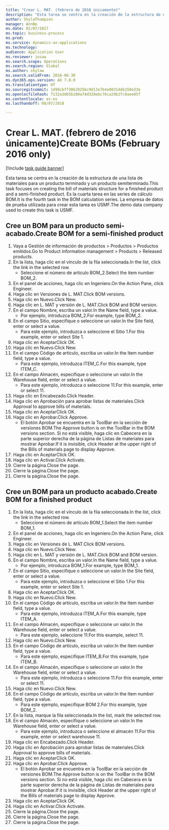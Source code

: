 ```yaml
--- 
title: "Crear L. MAT. (febrero de 2016 únicamente)"
description: "Esta tarea se centra en la creación de la estructura de una lista de materiales para un producto terminado y un producto semiterminado."
author: ShylaThompson
manager: AnnBe
ms.date: 02/07/2017
ms.topic: business-process
ms.prod: 
ms.service: dynamics-ax-applications
ms.technology: 
audience: Application User
ms.reviewer: josaw
ms.search.scope: Operations
ms.search.region: Global
ms.author: shylaw
ms.search.validFrom: 2016-06-30
ms.dyn365.ops.version: AX 7.0.0
ms.translationtype: HT
ms.sourcegitcommit: 1d98cbff30620256c9d13e7b4a90314db150e33e
ms.openlocfilehash: f132a3865b180a74d328ebc76ca29b2fc8aee85f
ms.contentlocale: es-es
ms.lasthandoff: 08/07/2018

---
```

# <a name="create-boms-february-2016-only"></a><span data-ttu-id="f065c-103">Crear L. MAT. (febrero de 2016 únicamente)</span><span class="sxs-lookup"><span data-stu-id="f065c-103">Create BOMs (February 2016 only)</span></span>

[!include [task guide banner](../../includes/task-guide-banner.md)]

<span data-ttu-id="f065c-104">Esta tarea se centra en la creación de la estructura de una lista de materiales para un producto terminado y un producto semiterminado.</span><span class="sxs-lookup"><span data-stu-id="f065c-104">This task focuses on creating the bill of materials structure for a finished product and a semi-finished product.</span></span> <span data-ttu-id="f065c-105">Es la cuarta tarea en las series de cálculo BOM.</span><span class="sxs-lookup"><span data-stu-id="f065c-105">It is the fourth task in the BOM calculation series.</span></span> <span data-ttu-id="f065c-106">La empresa de datos de prueba utilizada para crear esta tarea es USMF.</span><span class="sxs-lookup"><span data-stu-id="f065c-106">The demo data company used to create this task is USMF.</span></span>


## <a name="create-bom-for-a-semi-finished-product"></a><span data-ttu-id="f065c-107">Cree un BOM para un producto semi-acabado.</span><span class="sxs-lookup"><span data-stu-id="f065c-107">Create BOM for a semi-finished product</span></span>
1. <span data-ttu-id="f065c-108">Vaya a Gestión de información de productos > Productos > Productos emitidos.</span><span class="sxs-lookup"><span data-stu-id="f065c-108">Go to Product information management > Products > Released products.</span></span>
2. <span data-ttu-id="f065c-109">En la lista, haga clic en el vínculo de la fila seleccionada.</span><span class="sxs-lookup"><span data-stu-id="f065c-109">In the list, click the link in the selected row.</span></span>
    * <span data-ttu-id="f065c-110">Seleccione el número de artículo BOM_2.</span><span class="sxs-lookup"><span data-stu-id="f065c-110">Select the item number BOM_2.</span></span>  
3. <span data-ttu-id="f065c-111">En el panel de acciones, haga clic en Ingeniero.</span><span class="sxs-lookup"><span data-stu-id="f065c-111">On the Action Pane, click Engineer.</span></span>
4. <span data-ttu-id="f065c-112">Haga clic en Versiones de L. MAT.</span><span class="sxs-lookup"><span data-stu-id="f065c-112">Click BOM versions.</span></span>
5. <span data-ttu-id="f065c-113">Haga clic en Nuevo.</span><span class="sxs-lookup"><span data-stu-id="f065c-113">Click New.</span></span>
6. <span data-ttu-id="f065c-114">Haga clic en L. MAT y versión de L. MAT.</span><span class="sxs-lookup"><span data-stu-id="f065c-114">Click BOM and BOM version.</span></span>
7. <span data-ttu-id="f065c-115">En el campo Nombre, escriba un valor.</span><span class="sxs-lookup"><span data-stu-id="f065c-115">In the Name field, type a value.</span></span>
    * <span data-ttu-id="f065c-116">Por ejemplo, introduzca BOM_2.</span><span class="sxs-lookup"><span data-stu-id="f065c-116">For example, type BOM_2.</span></span>  
8. <span data-ttu-id="f065c-117">En el campo Sitio, especifique o seleccione un valor.</span><span class="sxs-lookup"><span data-stu-id="f065c-117">In the Site field, enter or select a value.</span></span>
    * <span data-ttu-id="f065c-118">Para este ejemplo, introduzca o seleccione el Sitio 1.</span><span class="sxs-lookup"><span data-stu-id="f065c-118">For this example, enter or select Site 1.</span></span>  
9. <span data-ttu-id="f065c-119">Haga clic en Aceptar</span><span class="sxs-lookup"><span data-stu-id="f065c-119">Click OK.</span></span>
10. <span data-ttu-id="f065c-120">Haga clic en Nuevo.</span><span class="sxs-lookup"><span data-stu-id="f065c-120">Click New.</span></span>
11. <span data-ttu-id="f065c-121">En el campo Código de artículo, escriba un valor.</span><span class="sxs-lookup"><span data-stu-id="f065c-121">In the Item number field, type a value.</span></span>
    * <span data-ttu-id="f065c-122">Para este ejemplo, introduzca ITEM_C.</span><span class="sxs-lookup"><span data-stu-id="f065c-122">For this example, type ITEM_C.</span></span>  
12. <span data-ttu-id="f065c-123">En el campo Almacén, especifique o seleccione un valor.</span><span class="sxs-lookup"><span data-stu-id="f065c-123">In the Warehouse field, enter or select a value.</span></span>
    * <span data-ttu-id="f065c-124">Para este ejemplo, introduzca o seleccione 11.</span><span class="sxs-lookup"><span data-stu-id="f065c-124">For this example, enter or select 11.</span></span>  
13. <span data-ttu-id="f065c-125">Haga clic en Encabezado.</span><span class="sxs-lookup"><span data-stu-id="f065c-125">Click Header.</span></span>
14. <span data-ttu-id="f065c-126">Haga clic en Aprobación para aprobar listas de materiales.</span><span class="sxs-lookup"><span data-stu-id="f065c-126">Click Approval to approve bills of materials.</span></span>
15. <span data-ttu-id="f065c-127">Haga clic en Aceptar</span><span class="sxs-lookup"><span data-stu-id="f065c-127">Click OK.</span></span>
16. <span data-ttu-id="f065c-128">Haga clic en Aprobar.</span><span class="sxs-lookup"><span data-stu-id="f065c-128">Click Approve.</span></span>
    * <span data-ttu-id="f065c-129">El botón Aprobar se encuentra en la ToolBar en la sección de versiones BOM.</span><span class="sxs-lookup"><span data-stu-id="f065c-129">The Approve button is on the ToolBar in the  BOM versions section.</span></span> <span data-ttu-id="f065c-130">Si no está visible, haga clic en Cabecera en la parte superior derecha de la página de Listas de materiales para mostrar Aprobar.</span><span class="sxs-lookup"><span data-stu-id="f065c-130">If it is invisible, click Header at the upper right of the Bills of materials page to display Approve.</span></span>  
17. <span data-ttu-id="f065c-131">Haga clic en Aceptar</span><span class="sxs-lookup"><span data-stu-id="f065c-131">Click OK.</span></span>
18. <span data-ttu-id="f065c-132">Haga clic en Activar.</span><span class="sxs-lookup"><span data-stu-id="f065c-132">Click Activate.</span></span>
19. <span data-ttu-id="f065c-133">Cierre la página.</span><span class="sxs-lookup"><span data-stu-id="f065c-133">Close the page.</span></span>
20. <span data-ttu-id="f065c-134">Cierre la página.</span><span class="sxs-lookup"><span data-stu-id="f065c-134">Close the page.</span></span>
21. <span data-ttu-id="f065c-135">Cierre la página.</span><span class="sxs-lookup"><span data-stu-id="f065c-135">Close the page.</span></span>

## <a name="create-bom-for-a-finished-product"></a><span data-ttu-id="f065c-136">Cree un BOM para un producto acabado.</span><span class="sxs-lookup"><span data-stu-id="f065c-136">Create BOM for a finished product</span></span>
1. <span data-ttu-id="f065c-137">En la lista, haga clic en el vínculo de la fila seleccionada.</span><span class="sxs-lookup"><span data-stu-id="f065c-137">In the list, click the link in the selected row.</span></span>
    * <span data-ttu-id="f065c-138">Seleccione el número de artículo BOM_1.</span><span class="sxs-lookup"><span data-stu-id="f065c-138">Select the item number BOM_1.</span></span>  
2. <span data-ttu-id="f065c-139">En el panel de acciones, haga clic en Ingeniero.</span><span class="sxs-lookup"><span data-stu-id="f065c-139">On the Action Pane, click Engineer.</span></span>
3. <span data-ttu-id="f065c-140">Haga clic en Versiones de L. MAT.</span><span class="sxs-lookup"><span data-stu-id="f065c-140">Click BOM versions.</span></span>
4. <span data-ttu-id="f065c-141">Haga clic en Nuevo.</span><span class="sxs-lookup"><span data-stu-id="f065c-141">Click New.</span></span>
5. <span data-ttu-id="f065c-142">Haga clic en L. MAT y versión de L. MAT.</span><span class="sxs-lookup"><span data-stu-id="f065c-142">Click BOM and BOM version.</span></span>
6. <span data-ttu-id="f065c-143">En el campo Nombre, escriba un valor.</span><span class="sxs-lookup"><span data-stu-id="f065c-143">In the Name field, type a value.</span></span>
    * <span data-ttu-id="f065c-144">Por ejemplo, introduzca BOM_1.</span><span class="sxs-lookup"><span data-stu-id="f065c-144">For example, type BOM_1.</span></span>  
7. <span data-ttu-id="f065c-145">En el campo Sitio, especifique o seleccione un valor.</span><span class="sxs-lookup"><span data-stu-id="f065c-145">In the Site field, enter or select a value.</span></span>
    * <span data-ttu-id="f065c-146">Para este ejemplo, introduzca o seleccione el Sitio 1.</span><span class="sxs-lookup"><span data-stu-id="f065c-146">For this example, enter or select Site 1.</span></span>  
8. <span data-ttu-id="f065c-147">Haga clic en Aceptar</span><span class="sxs-lookup"><span data-stu-id="f065c-147">Click OK.</span></span>
9. <span data-ttu-id="f065c-148">Haga clic en Nuevo.</span><span class="sxs-lookup"><span data-stu-id="f065c-148">Click New.</span></span>
10. <span data-ttu-id="f065c-149">En el campo Código de artículo, escriba un valor.</span><span class="sxs-lookup"><span data-stu-id="f065c-149">In the Item number field, type a value.</span></span>
    * <span data-ttu-id="f065c-150">Para este ejemplo, introduzca ITEM_A.</span><span class="sxs-lookup"><span data-stu-id="f065c-150">For this example, type ITEM_A.</span></span>  
11. <span data-ttu-id="f065c-151">En el campo Almacén, especifique o seleccione un valor.</span><span class="sxs-lookup"><span data-stu-id="f065c-151">In the Warehouse field, enter or select a value.</span></span>
    * <span data-ttu-id="f065c-152">Para este ejemplo, seleccione 11.</span><span class="sxs-lookup"><span data-stu-id="f065c-152">For this example, select 11.</span></span>  
12. <span data-ttu-id="f065c-153">Haga clic en Nuevo.</span><span class="sxs-lookup"><span data-stu-id="f065c-153">Click New.</span></span>
13. <span data-ttu-id="f065c-154">En el campo Código de artículo, escriba un valor.</span><span class="sxs-lookup"><span data-stu-id="f065c-154">In the Item number field, type a value.</span></span>
    * <span data-ttu-id="f065c-155">Para este ejemplo, especifique ITEM_B.</span><span class="sxs-lookup"><span data-stu-id="f065c-155">For this example, type ITEM_B.</span></span>  
14. <span data-ttu-id="f065c-156">En el campo Almacén, especifique o seleccione un valor.</span><span class="sxs-lookup"><span data-stu-id="f065c-156">In the Warehouse field, enter or select a value.</span></span>
    * <span data-ttu-id="f065c-157">Para este ejemplo, introduzca o seleccione 11.</span><span class="sxs-lookup"><span data-stu-id="f065c-157">For this example, enter or select 11.</span></span>  
15. <span data-ttu-id="f065c-158">Haga clic en Nuevo.</span><span class="sxs-lookup"><span data-stu-id="f065c-158">Click New.</span></span>
16. <span data-ttu-id="f065c-159">En el campo Código de artículo, escriba un valor.</span><span class="sxs-lookup"><span data-stu-id="f065c-159">In the Item number field, type a value.</span></span>
    * <span data-ttu-id="f065c-160">Para este ejemplo, especifique BOM 2.</span><span class="sxs-lookup"><span data-stu-id="f065c-160">For this example, type BOM_2.</span></span>  
17. <span data-ttu-id="f065c-161">En la lista, marque la fila seleccionada.</span><span class="sxs-lookup"><span data-stu-id="f065c-161">In the list, mark the selected row.</span></span>
18. <span data-ttu-id="f065c-162">En el campo Almacén, especifique o seleccione un valor.</span><span class="sxs-lookup"><span data-stu-id="f065c-162">In the Warehouse field, enter or select a value.</span></span>
    * <span data-ttu-id="f065c-163">Para este ejemplo, introduzca o seleccione el almacén 11.</span><span class="sxs-lookup"><span data-stu-id="f065c-163">For this example, enter or select warehouse 11.</span></span>  
19. <span data-ttu-id="f065c-164">Haga clic en Encabezado.</span><span class="sxs-lookup"><span data-stu-id="f065c-164">Click Header.</span></span>
20. <span data-ttu-id="f065c-165">Haga clic en Aprobación para aprobar listas de materiales.</span><span class="sxs-lookup"><span data-stu-id="f065c-165">Click Approval to approve bills of materials.</span></span>
21. <span data-ttu-id="f065c-166">Haga clic en Aceptar</span><span class="sxs-lookup"><span data-stu-id="f065c-166">Click OK.</span></span>
22. <span data-ttu-id="f065c-167">Haga clic en Aprobar.</span><span class="sxs-lookup"><span data-stu-id="f065c-167">Click Approve.</span></span>
    * <span data-ttu-id="f065c-168">El botón Aprobar se encuentra en la ToolBar en la sección de versiones BOM.</span><span class="sxs-lookup"><span data-stu-id="f065c-168">The Approve button is on the ToolBar in the  BOM versions section.</span></span> <span data-ttu-id="f065c-169">Si no está visible, haga clic en Cabecera en la parte superior derecha de la página de Listas de materiales para mostrar Aprobar.</span><span class="sxs-lookup"><span data-stu-id="f065c-169">If it is invisible, click Header at the upper right of the Bills of materials page to display Approve.</span></span>  
23. <span data-ttu-id="f065c-170">Haga clic en Aceptar</span><span class="sxs-lookup"><span data-stu-id="f065c-170">Click OK.</span></span>
24. <span data-ttu-id="f065c-171">Haga clic en Activar.</span><span class="sxs-lookup"><span data-stu-id="f065c-171">Click Activate.</span></span>
25. <span data-ttu-id="f065c-172">Cierre la página.</span><span class="sxs-lookup"><span data-stu-id="f065c-172">Close the page.</span></span>
26. <span data-ttu-id="f065c-173">Cierre la página.</span><span class="sxs-lookup"><span data-stu-id="f065c-173">Close the page.</span></span>
27. <span data-ttu-id="f065c-174">Cierre la página.</span><span class="sxs-lookup"><span data-stu-id="f065c-174">Close the page.</span></span>


